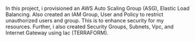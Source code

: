 In this project, i provisioned an AWS Auto Scaling Group (ASG), Elastic Load Balancing. Also created an IAM Group, User and Policy to restrict unauthorized users and group. This is to enhance security for my resources. Further, i also created Security Groups, Subnets, Vpc, and Internet Gateway using Iac (TERRAFORM).
